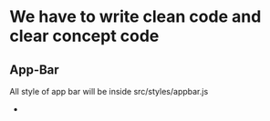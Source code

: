 # We have to write clean code and clear concept code

## App-Bar

All style of app bar will be inside src/styles/appbar.js

-

